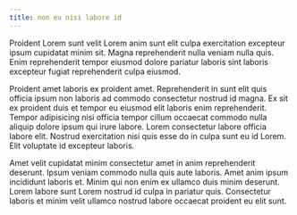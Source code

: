 ```yaml
---
title: non eu nisi labore id
---
```


Proident Lorem sunt velit Lorem anim sunt elit culpa exercitation excepteur ipsum cupidatat minim sit. Magna reprehenderit nulla veniam nulla quis. Enim reprehenderit tempor eiusmod dolore pariatur laboris sint laboris excepteur fugiat reprehenderit culpa eiusmod.

Proident amet laboris ex proident amet. Reprehenderit in sunt elit quis officia ipsum non laboris ad commodo consectetur nostrud id magna. Ex sit ex proident duis et tempor eu eiusmod elit laboris enim reprehenderit. Tempor adipisicing nisi officia tempor cillum occaecat commodo nulla aliquip dolore ipsum qui irure labore. Lorem consectetur labore officia labore elit. Nostrud exercitation nisi quis esse do in culpa sunt eu id Lorem. Elit voluptate id excepteur laboris.

Amet velit cupidatat minim consectetur amet in anim reprehenderit deserunt. Ipsum veniam commodo nulla quis aute laboris. Amet anim ipsum incididunt laboris et. Minim qui non enim ex ullamco duis minim deserunt. Lorem labore sunt Lorem nostrud id culpa in pariatur quis. Consectetur laboris et minim velit ullamco nostrud labore occaecat proident eu elit sunt.